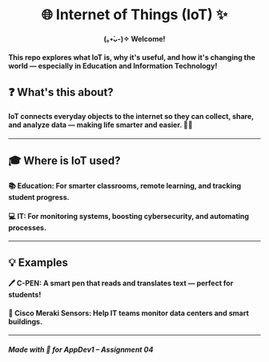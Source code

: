 <h1 align="center">🌐 Internet of Things (IoT) ✨</h1>

<h4 align="center">(｡•̀ᴗ-)✧ Welcome!</h4>

<h4>This repo explores what IoT is, why it's useful, and how it's changing the world — especially in <strong>Education</strong> and <strong>Information Technology</strong>!</h4>

<h2>❓ What's this about?</h2>

<h4>IoT connects everyday objects to the internet so they can collect, share, and analyze data — making life smarter and easier. 🧠💡</h4>

<hr>

<h2>🎓 Where is IoT used?</h2>

<h4>📚 <strong>Education:</strong> For smarter classrooms, remote learning, and tracking student progress.</h4>
<h4>💻 <strong>IT:</strong> For monitoring systems, boosting cybersecurity, and automating processes.</h4>

<hr>

<h2>💡 Examples</h2>

<h4>🖊️ <strong>C-PEN:</strong> A smart pen that reads and translates text — perfect for students!</h4>
<h4>🏢 <strong>Cisco Meraki Sensors:</strong> Help IT teams monitor data centers and smart buildings.</h4>

<hr>

<h4><em>Made with 💙 for AppDev1 – Assignment 04</em></h4>
